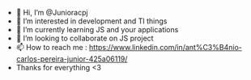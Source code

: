 - 👋 Hi, I’m @Junioracpj
- 👀 I’m interested in development and TI things
- 🌱 I’m currently learning JS and your applications
- 💞️ I’m looking to collaborate on JS project
- 📫 How to reach me : https://www.linkedin.com/in/ant%C3%B4nio-carlos-pereira-junior-425a06119/
- Thanks for everything <3
<!---
Junioracpj/Junioracpj is a ✨ special ✨ repository because its `README.md` (this file) appears on your GitHub profile.
You can click the Preview link to take a look at your changes.
--->
